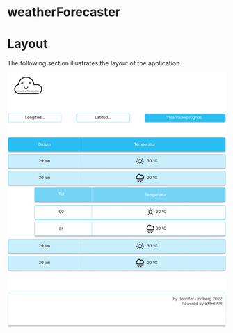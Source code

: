 # weatherForecaster

# Layout

The following section illustrates the layout of the application.

![Layout Image](./images/layout.png)
